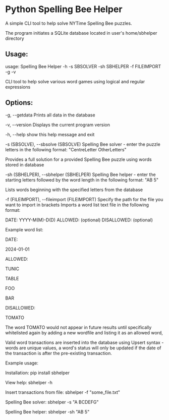 # Python Spelling Bee Helper

A simple CLI tool to help solve NYTime Spelling Bee puzzles.

The program initiates a SQLite database located in user's home/sbhelper directory

## Usage:

usage: Spelling Bee Helper -h -s SBSOLVER -sh SBHELPER -f FILEIMPORT -g -v

CLI tool to help solve various word games using logical and regular expressions

## Options:

-g, --getdata Prints all data in the database

-v, --version Displays the current program version

-h, --help show this help message and exit

-s (SBSOLVE), --sbsolve (SBSOLVE)
Spelling Bee solver - enter the puzzle letters in the following format: "CentreLetter OtherLetters"

Provides a full solution for a provided Spelling Bee puzzle using words stored in database

-sh (SBHELPER), --sbhelper (SBHELPER)
Spelling Bee helper - enter the starting letters followed by the word length in the following format: "AB 5"

Lists words beginning with the specified letters from the database

-f (FILEIMPORT), --fileimport (FILEIMPORT) Specify the path for the file you want to import in brackets
Imports a word list text file in the following format:

DATE:
YYYY-M(M)-D(D)
ALLOWED:
(optional)
DISALLOWED:
(optional)

Example word list:

DATE:

2024-01-01

ALLOWED:

TUNIC

TABLE

FOO

BAR

DISALLOWED:

TOMATO

The word TOMATO would not appear in future results until specifically whitelisted again by adding a new wordfile and listing it as an allowed word,

Valid word transactions are inserted into the database using Upsert syntax - words are unique values, a word's status will only be updated if the date of the transaction is after the pre-existing transaction.

Example usage:

Installation: pip install sbhelper

View help: sbhelper -h

Insert transactions from file: sbhelper -f "some_file.txt"

Spelling Bee solver: sbhelper -s "A BCDEFG"

Spelling Bee helper: sbhelper -sh "AB 5"
